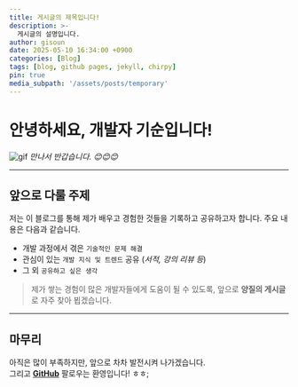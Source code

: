```yaml
---
title: 게시글의 제목입니다!
description: >-
  게시글의 설명입니다.
author: gisoun
date: 2025-05-10 16:34:00 +0900
categories: [Blog]
tags: [blog, github pages, jekyll, chirpy]
pin: true
media_subpath: '/assets/posts/temporary'
---
```


# 안녕하세요, 개발자 기순입니다!

![gif](hello.gif)
_만나서 반갑습니다. 😊😊😊_

---

## 앞으로 다룰 주제

저는 이 블로그를 통해 제가 배우고 경험한 것들을 기록하고 공유하고자 합니다. 주요 내용은 다음과 같습니다.

* 개발 과정에서 겪은 `기술적인 문제 해결` 
* 관심이 있는 `개발 지식 및 트렌드` 공유 (*서적, 강의 리뷰 등*)
* 그 외 `공유하고 싶은 생각`

> 제가 쌓는 경험이 많은 개발자들에게 도움이 될 수 있도록, 앞으로 **양질의 게시글**로 자주 찾아 뵙겠습니다.

---

## 마무리

아직은 많이 부족하지만, 앞으로 차차 발전시켜 나가겠습니다.  
그리고 [**GitHub**](https://github.com/DevGisoun/) 팔로우는 환영입니다! ㅎㅎ;
